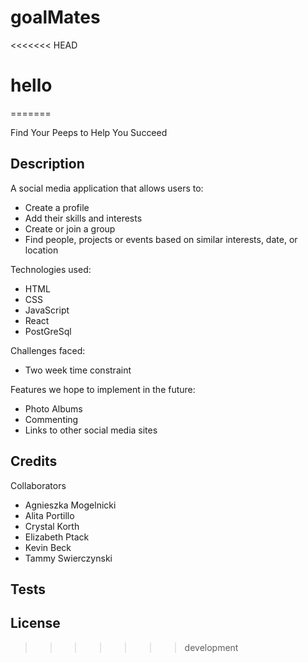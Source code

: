# goalMates
<<<<<<< HEAD
# hello
=======

Find Your Peeps to Help You Succeed

## Description

A social media application that allows users to:
* Create a profile
* Add their skills and interests
* Create or join a group
* Find people, projects or events based on similar interests, date, or location

Technologies used:
* HTML
* CSS
* JavaScript
* React
* PostGreSql

Challenges faced:
* Two week time constraint

Features we hope to implement in the future:
* Photo Albums
* Commenting
* Links to other social media sites

## Credits

Collaborators
* Agnieszka Mogelnicki
* Alita Portillo
* Crystal Korth
* Elizabeth Ptack
* Kevin Beck
* Tammy Swierczynski


## Tests

## License



>>>>>>> development
